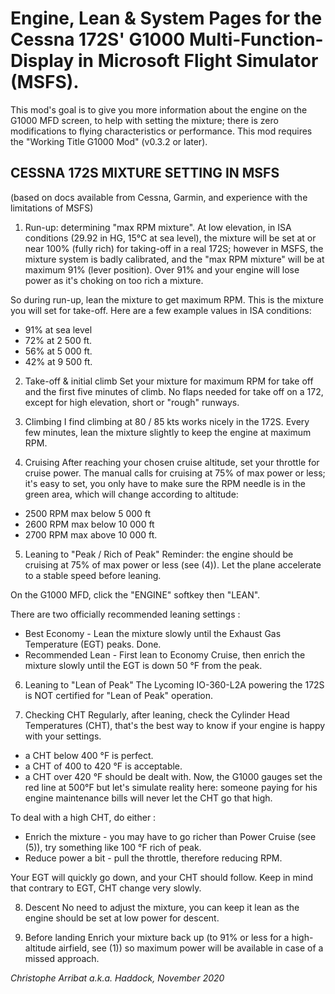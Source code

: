 # Engine, Lean & System Pages for the Cessna 172S' G1000 Multi-Function-Display in Microsoft Flight Simulator (MSFS).

This mod's goal is to give you more information about the engine on the G1000 MFD screen, to help with setting the mixture; there is zero modifications to flying characteristics or performance.
This mod requires the "Working Title G1000 Mod" (v0.3.2 or later). 

## CESSNA 172S MIXTURE SETTING IN MSFS
(based on docs available from Cessna, Garmin, and experience with the limitations of MSFS)
 
1. Run-up: determining "max RPM mixture".
At low elevation, in ISA conditions (29.92 in HG, 15°C at sea level), the mixture will be set at or near 100% (fully rich) for taking-off in a real 172S; however in MSFS, the mixture system is badly calibrated, and the "max RPM mixture" will be at maximum 91% (lever position). Over 91% and your engine will lose power as it's choking on too rich a mixture.

So during run-up, lean the mixture to get maximum RPM. This is the mixture you will set for take-off.
Here are a few example values in ISA conditions:
- 91% at sea level
- 72% at 2 500 ft.
- 56% at 5 000 ft.
- 42% at 9 500 ft.

2. Take-off & initial climb
Set your mixture for maximum RPM for take off and the first five minutes of climb.
No flaps needed for take off on a 172, except for high elevation, short or "rough" runways.

3. Climbing
I find climbing at 80 / 85 kts works nicely in the 172S.
Every few minutes, lean the mixture slightly to keep the engine at maximum RPM.

4. Cruising
After reaching your chosen cruise altitude, set your throttle for cruise power. The manual calls for cruising at 75% of max power or less; it's easy to set, you only have to make sure the RPM needle is in the green area, which will change according to altitude:
- 2500 RPM max below 5 000 ft
- 2600 RPM max below 10 000 ft
- 2700 RPM max above 10 000 ft.

5. Leaning to "Peak / Rich of Peak"
Reminder: the engine should be cruising at 75% of max power or less (see (4)).
Let the plane accelerate to a stable speed before leaning.

On the G1000 MFD, click the "ENGINE" softkey then "LEAN".

There are two officially recommended leaning settings : 
- Best Economy     - Lean the mixture slowly until the Exhaust Gas Temperature (EGT) peaks. Done. 
- Recommended Lean - First lean to Economy Cruise, then enrich the mixture slowly until the EGT is down 50 °F from the peak.

6. Leaning to "Lean of Peak"
The Lycoming IO-360-L2A powering the 172S is NOT certified for "Lean of Peak" operation.

7. Checking CHT
Regularly, after leaning, check the Cylinder Head Temperatures (CHT), that's the best way to know if your engine is happy with your settings. 
- a CHT below 400 °F is perfect.
- a CHT of 400 to 420 °F is acceptable.
- a CHT over 420 °F should be dealt with.
Now, the G1000 gauges set the red line at 500°F but let's simulate reality here: someone paying for his engine maintenance bills will never let the CHT go that high.

To deal with a high CHT, do either :
- Enrich the mixture - you may have to go richer than Power Cruise (see (5)), try something like 100 °F rich of peak.
- Reduce power a bit - pull the throttle, therefore reducing RPM.

Your EGT will quickly go down, and your CHT should follow. Keep in mind that contrary to EGT, CHT change very slowly.

8. Descent
No need to adjust the mixture, you can keep it lean as the engine should be set at low power for descent.

9. Before landing
Enrich your mixture back up (to 91% or less for a high-altitude airfield, see (1)) so maximum power will be available in case of a missed approach. 

*Christophe Arribat a.k.a. Haddock, November 2020*

